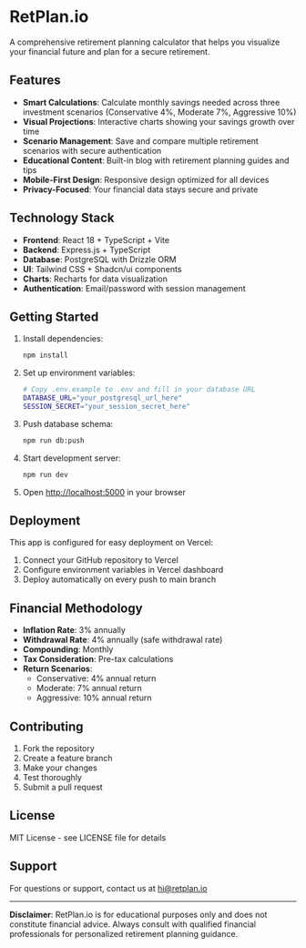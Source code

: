# RetPlan.io

A comprehensive retirement planning calculator that helps you visualize your financial future and plan for a secure retirement.

## Features

- **Smart Calculations**: Calculate monthly savings needed across three investment scenarios (Conservative 4%, Moderate 7%, Aggressive 10%)
- **Visual Projections**: Interactive charts showing your savings growth over time
- **Scenario Management**: Save and compare multiple retirement scenarios with secure authentication
- **Educational Content**: Built-in blog with retirement planning guides and tips
- **Mobile-First Design**: Responsive design optimized for all devices
- **Privacy-Focused**: Your financial data stays secure and private

## Technology Stack

- **Frontend**: React 18 + TypeScript + Vite
- **Backend**: Express.js + TypeScript
- **Database**: PostgreSQL with Drizzle ORM
- **UI**: Tailwind CSS + Shadcn/ui components
- **Charts**: Recharts for data visualization
- **Authentication**: Email/password with session management

## Getting Started

1. Install dependencies:
   ```bash
   npm install
   ```

2. Set up environment variables:
   ```bash
   # Copy .env.example to .env and fill in your database URL
   DATABASE_URL="your_postgresql_url_here"
   SESSION_SECRET="your_session_secret_here"
   ```

3. Push database schema:
   ```bash
   npm run db:push
   ```

4. Start development server:
   ```bash
   npm run dev
   ```

5. Open [http://localhost:5000](http://localhost:5000) in your browser

## Deployment

This app is configured for easy deployment on Vercel:

1. Connect your GitHub repository to Vercel
2. Configure environment variables in Vercel dashboard
3. Deploy automatically on every push to main branch

## Financial Methodology

- **Inflation Rate**: 3% annually
- **Withdrawal Rate**: 4% annually (safe withdrawal rate)
- **Compounding**: Monthly
- **Tax Consideration**: Pre-tax calculations
- **Return Scenarios**:
  - Conservative: 4% annual return
  - Moderate: 7% annual return  
  - Aggressive: 10% annual return

## Contributing

1. Fork the repository
2. Create a feature branch
3. Make your changes
4. Test thoroughly
5. Submit a pull request

## License

MIT License - see LICENSE file for details

## Support

For questions or support, contact us at hi@retplan.io

---

**Disclaimer**: RetPlan.io is for educational purposes only and does not constitute financial advice. Always consult with qualified financial professionals for personalized retirement planning guidance.